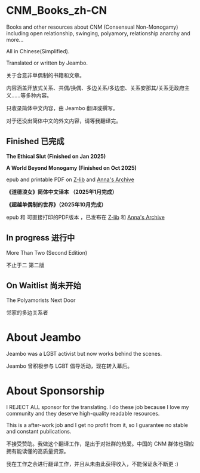# CNM_Books_zh-CN

Books and other resources about CNM (Consensual Non-Monogamy) including open relationship, swinging, polyamory, relationship anarchy and more...

All in Chinese(Simplified).

Translated or written by Jeambo. 

关于合意非单偶制的书籍和文章。

内容涵盖开放式关系、共偶/换偶、多边关系/多边恋、关系安那其/关系无政府主义……等多种内容。

只收录简体中文内容，由 Jeambo 翻译或撰写。

对于还没出简体中文的外文内容，请等我翻译完。



## Finished 已完成

**The Ethical Slut (Finished on Jan 2025)**

**A World Beyond Monogamy (Finished on Oct 2025)** 

epub and printable PDF on [Z-lib](https://z-library.sk/booklist/2800822/52f478/jeambos.html) and [Anna's Archive](https://annas-archive.org/search?q=jeambo)

**《道德浪女》简体中文译本 （2025年1月完成）**

**《超越单偶制的世界》（2025年10月完成）**

epub 和 可直接打印的PDF版本 ，已发布在 [Z-lib](https://z-library.sk/booklist/2800822/52f478/jeambos.html) 和 [Anna's Archive](https://annas-archive.org/search?q=jeambo) 





## In progress 进行中

More Than Two (Second Edition) 

不止于二 第二版 

## On Waitlist 尚未开始



The Polyamorists Next Door

邻家的多边关系者

# About Jeambo 

Jeambo was a LGBT activist but now works behind the scenes. 

Jeambo 曾积极参与 LGBT 倡导活动，现在转入幕后。

# About Sponsorship

I REJECT ALL sponsor for the translating. I do these job because I love my community and they deserve high-quality readable resources. 

This is a after-work job and I get no profit from it, so I guarantee no stable and constant publications.

不接受赞助。我做这个翻译工作，是出于对社群的热爱。中国的 CNM 群体也理应拥有能读懂的高质量资源。

我在工作之余进行翻译工作，并且从未由此获得收入，不能保证永不断更 :)



